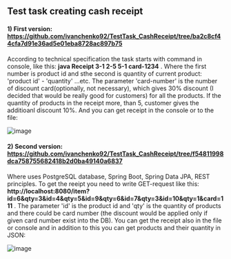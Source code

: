 ## Test task creating cash receipt

#### 1) First version: https://github.com/ivanchenko92/TestTask_CashReceipt/tree/ba2c8cf44cfa7d91e36ad5e01eba8728ac897b75
According to technical specification the task starts with command in console, like this:  **java Receipt 3-1 2-5 5-1 card-1234** . Where the first number is product id and sthe second is quantity of 
current product: 'product id' - 'quantity' ...etc. The parameter 'card-number' is the number of discount card(optionally, not necessary), which gives 30% discount (I decided that would be really good for customers) for all the products.
If the quantity of products in the receipt more, than 5, customer gives the additioanl discount 10%. And you can get receipt in the console or to the file:

![image](https://user-images.githubusercontent.com/90793566/208970220-ca47dc96-b007-4b90-ae66-2451bbd8957f.png)

#### 2) Second version: https://github.com/ivanchenko92/TestTask_CashReceipt/tree/f54811998dca758755682418b2d0ba49140a6837
Where uses PostgreSQL database, Spring Boot, Spring Data JPA, REST principles. To get the reeipt you need to write GET-request like this:
**http://localhost:8080/item?id=6&qty=3&id=4&qty=5&id=9&qty=6&id=7&qty=3&id=10&qty=1&card=111** . The parameter 'id' is the product id and 'qty' is the quantity 
of products and  there could be card number (the discount would be applied only if given card number exist into the DB). You can get the receipt also in the file or console and in addition to this you can get products and their quantity in JSON:

![image](https://user-images.githubusercontent.com/90793566/208974630-ac102205-c370-400d-9370-cf7209b28acc.png)




